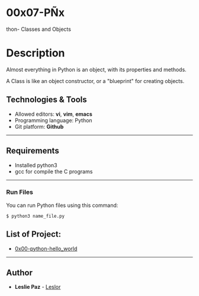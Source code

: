 # 00x07-PÑx
thon-	Classes and Objects
# Description
Almost everything in Python is an object, with its properties and methods.

A Class is like an object constructor, or a "blueprint" for creating objects.

## Technologies & Tools
+ Allowed editors: **vi**, **vim**, **emacs**
+ Programming language: Python
+ Git platform: **Github**
---

## Requirements
* Installed python3
* gcc for compile the C programs
---


### Run Files
You can run Python files using this command:
```
$ python3 name_file.py
```
## List of Project:
* [0x00-python-hello_world](https://github.com/Leslor/holbertonschool-higher_level_programming/tree/master/0x00-python-hello_world)

---

## Author
* **Leslie Paz** - [Leslor](https://github.com/Leslor)
